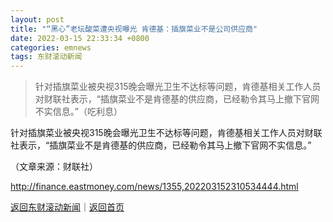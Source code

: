 ```yaml
---
layout: post
title: "“黑心”老坛酸菜遭央视曝光 肯德基：插旗菜业不是公司供应商"
date: 2022-03-15 22:33:34 +0800
categories: emnews
tags: 东财滚动新闻
---
```

> 针对插旗菜业被央视315晚会曝光卫生不达标等问题，肯德基相关工作人员对财联社表示，“插旗菜业不是肯德基的供应商，已经勒令其马上撤下官网不实信息。”（吃利息）

<p>针对插旗菜业被央视315晚会曝光卫生不达标等问题，肯德基相关工作人员对财联社表示，“插旗菜业不是肯德基的供应商，已经勒令其马上撤下官网不实信息。”</p><p class="em_media">（文章来源：财联社）</p>

<http://finance.eastmoney.com/news/1355,202203152310534444.html>

[返回东财滚动新闻](//finews.withounder.com/emnews/)｜[返回首页](//finews.withounder.com/)